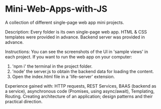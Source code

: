 # Mini-Web-Apps-with-JS
A collection of different single-page web app mini projects.

Description: Every folder is its own single-page web app. HTML & CSS templates were provided in advance. Backend server was provided in advance.

Instructions: You can see the screenshots of the UI in 'sample views' in each project. If you want to run the web app on your computer: 
  1. 'npm i' the terminal in the project folder.
  2. 'node' the server.js to obtain the backend data for loading the content.
  3. Open the index.html file in a 'life-server' extension.

Experience gained with: HTTP requests, REST Services, BAAS (backend as a service), asynchronous code (Promises, using async/await), Templating, Routing. Creating architecture of an application; design patterns and their practical direction.
  
 
